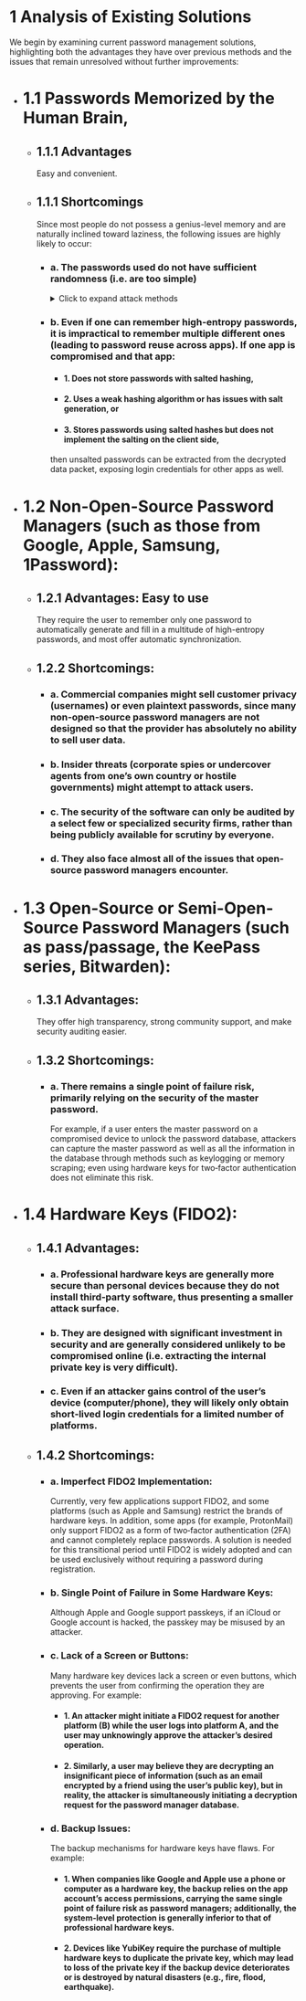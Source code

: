 # 1 Analysis of Existing Solutions

We begin by examining current password management solutions, highlighting both the advantages they have over previous methods and the issues that remain unresolved without further improvements:

- # 1.1 Passwords Memorized by the Human Brain,
  - ## 1.1.1 **Advantages**
    Easy and convenient.
  - ## 1.1.1 **Shortcomings**  
    Since most people do not possess a genius-level memory and are naturally inclined toward laziness, the following issues are highly likely to occur:

    - ### a. The passwords used do not have sufficient randomness (i.e. are too simple)

      <details markdown="1"><summary>Click to expand attack methods</summary>
          They are easily vulnerable to dictionary attacks and brute-force attacks.
      </details>

    - ### b. Even if one can remember high-entropy passwords, it is impractical to remember multiple different ones (leading to password reuse across apps). If one app is compromised and that app:
      - #### 1. Does not store passwords with salted hashing,
      - #### 2. Uses a weak hashing algorithm or has issues with salt generation, or
      - #### 3. Stores passwords using salted hashes but does not implement the salting on the client side,  
      then unsalted passwords can be extracted from the decrypted data packet, exposing login credentials for other apps as well.

- # 1.2 **Non-Open-Source Password Managers** (such as those from Google, Apple, Samsung, 1Password):
  - ## 1.2.1 **Advantages**: Easy to use
    They require the user to remember only one password to automatically generate and fill in a multitude of high-entropy passwords, and most offer automatic synchronization.
  - ## 1.2.2 **Shortcomings**:
    - ### a. Commercial companies might sell customer privacy (usernames) or even plaintext passwords, since many non‑open‑source password managers are not designed so that the provider has absolutely no ability to sell user data.
    - ### b. Insider threats (corporate spies or undercover agents from one’s own country or hostile governments) might attempt to attack users.
    - ### c. The security of the software can only be audited by a select few or specialized security firms, rather than being publicly available for scrutiny by everyone.
    - ### d. They also face almost all of the issues that open-source password managers encounter.

- # 1.3 **Open-Source or Semi-Open-Source Password Managers** (such as pass/passage, the KeePass series, Bitwarden):
  - ## 1.3.1 **Advantages**:  
    They offer high transparency, strong community support, and make security auditing easier.
  - ## 1.3.2 **Shortcomings**:
    - ### a. There remains a single point of failure risk, primarily relying on the security of the master password.  
      For example, if a user enters the master password on a compromised device to unlock the password database, attackers can capture the master password as well as all the information in the database through methods such as keylogging or memory scraping; even using hardware keys for two‑factor authentication does not eliminate this risk.

- # 1.4 **Hardware Keys** (FIDO2):
  - ## 1.4.1 **Advantages**:
    - ### a. Professional hardware keys are generally more secure than personal devices because they do not install third‑party software, thus presenting a smaller attack surface.
    - ### b. They are designed with significant investment in security and are generally considered unlikely to be compromised online (i.e. extracting the internal private key is very difficult).
    - ### c. Even if an attacker gains control of the user’s device (computer/phone), they will likely only obtain short‑lived login credentials for a limited number of platforms.
  - ## 1.4.2 **Shortcomings**:

    - ### a. **Imperfect FIDO2 Implementation**:  
      Currently, very few applications support FIDO2, and some platforms (such as Apple and Samsung) restrict the brands of hardware keys. In addition, some apps (for example, ProtonMail) only support FIDO2 as a form of two‑factor authentication (2FA) and cannot completely replace passwords. A solution is needed for this transitional period until FIDO2 is widely adopted and can be used exclusively without requiring a password during registration.

    - ### b. **Single Point of Failure in Some Hardware Keys**:  
      Although Apple and Google support passkeys, if an iCloud or Google account is hacked, the passkey may be misused by an attacker.

    - ### c. **Lack of a Screen or Buttons**:  
      Many hardware key devices lack a screen or even buttons, which prevents the user from confirming the operation they are approving. For example:
      - #### 1. An attacker might initiate a FIDO2 request for another platform (B) while the user logs into platform A, and the user may unknowingly approve the attacker’s desired operation.
      - #### 2. Similarly, a user may believe they are decrypting an insignificant piece of information (such as an email encrypted by a friend using the user’s public key), but in reality, the attacker is simultaneously initiating a decryption request for the password manager database.

    - ### d. **Backup Issues**:  
      The backup mechanisms for hardware keys have flaws. For example:
      - #### 1. When companies like Google and Apple use a phone or computer as a hardware key, the backup relies on the app account’s access permissions, carrying the same single point of failure risk as password managers; additionally, the system‑level protection is generally inferior to that of professional hardware keys.
      - #### 2. Devices like YubiKey require the purchase of multiple hardware keys to duplicate the private key, which may lead to loss of the private key if the backup device deteriorates or is destroyed by natural disasters (e.g., fire, flood, earthquake).

